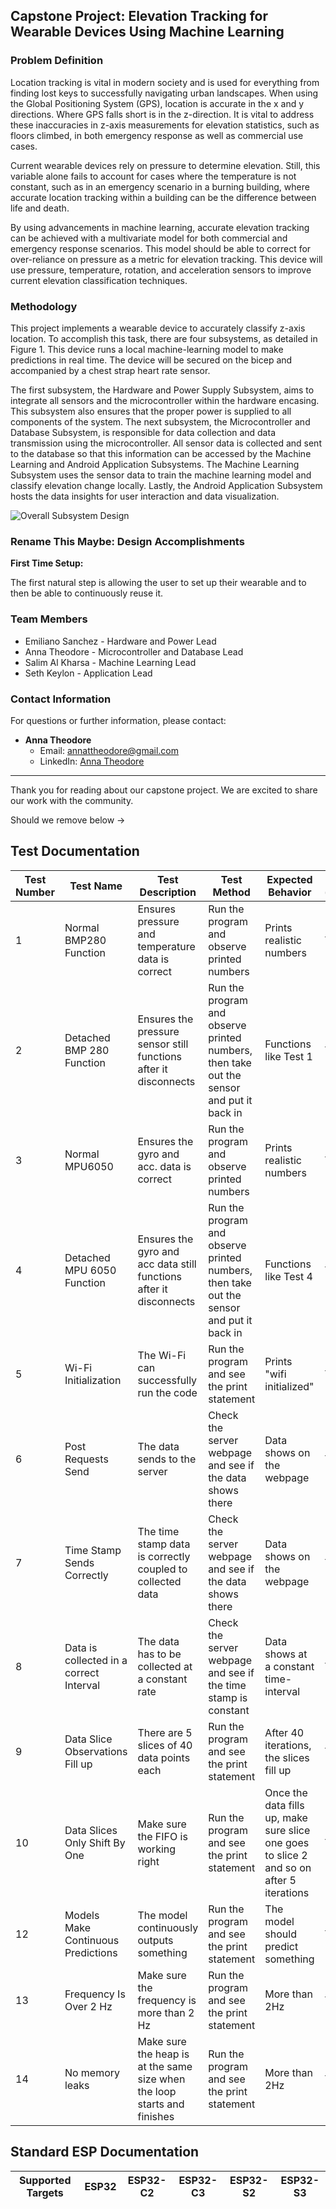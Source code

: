 ## Capstone Project: Elevation Tracking for Wearable Devices Using Machine Learning

### Problem Definition

Location tracking is vital in modern society and is used for everything from finding lost keys to successfully navigating urban landscapes. When using the Global Positioning System (GPS), location is accurate in the x and y directions. Where GPS falls short is in the z-direction. It is vital to address these inaccuracies in z-axis measurements for elevation statistics, such as floors climbed, in both emergency response as well as commercial use cases. 

Current wearable devices rely on pressure to determine elevation. Still, this variable alone fails to account for cases where the temperature is not constant, such as in an emergency scenario in a burning building, where accurate location tracking within a building can be the difference between life and death.

By using advancements in machine learning, accurate elevation tracking can be achieved with a multivariate model for both commercial and emergency response scenarios. This model should be able to correct for over-reliance on pressure as a metric for elevation tracking. This device will use pressure, temperature, rotation, and acceleration sensors to improve current elevation classification techniques.

### Methodology

This project implements a wearable device to accurately classify z-axis location. To accomplish this task, there are four subsystems, as detailed in Figure 1. This device runs a local machine-learning model to make predictions in real time. The device will be secured on the bicep and accompanied by a chest strap heart rate sensor. 

The first subsystem, the Hardware and Power Supply Subsystem, aims to integrate all sensors and the microcontroller within the hardware encasing. This subsystem also ensures that the proper power is supplied to all components of the system. The next subsystem, the Microcontroller and Database Subsystem, is responsible for data collection and data transmission using the microcontroller. All sensor data is collected and sent to the database so that this information can be accessed by the Machine Learning and Android Application Subsystems. The Machine Learning Subsystem uses the sensor data to train the machine learning model and classify elevation change locally. Lastly, the Android Application Subsystem hosts the data insights for user interaction and data visualization.


![Overall Subsystem Design](I2093Ua.png) 

### Rename This Maybe: Design Accomplishments

**First Time Setup:**

The first natural step is allowing the user to set up their wearable and to then be able to continuously reuse it.




### Team Members
- Emiliano Sanchez - Hardware and Power Lead  
- Anna Theodore - Microcontroller and Database Lead  
- Salim Al Kharsa - Machine Learning Lead  
- Seth Keylon - Application Lead

### Contact Information
For questions or further information, please contact:

- **Anna Theodore**  
  - Email: annattheodore@gmail.com  
  - LinkedIn: [Anna Theodore](https://www.linkedin.com/in/anna-theodore-2024/)

---

Thank you for reading about our capstone project. We are excited to share our work with the community.


Should we remove below →
## Test Documentation

| Test Number | Test Name                               | Test Description                                                         | Test Method                                                                              | Expected Behavior                                                                        | Passed (y/n/tbd) | Notes                                                                                           |
| ----------- | --------------------------------------- | ------------------------------------------------------------------------ | ---------------------------------------------------------------------------------------- | ---------------------------------------------------------------------------------------- | ---------------- | ----------------------------------------------------------------------------------------------- |
| 1           | Normal BMP280 Function                  | Ensures pressure and temperature data is correct                         | Run the program and observe printed numbers                                              | Prints realistic numbers                                                                 | Y                | Sensor connects and disconnects due to poor soldering                                           |
| 2           | Detached BMP 280 Function               | Ensures the pressure sensor still functions after it disconnects         | Run the program and observe printed numbers, then take out the sensor and put it back in | Functions like Test 1                                                                    | Y                | After reconnection, the sensor reads bad pressure values suspected to be due to a faulty sensor |
| 3           | Normal MPU6050                          | Ensures the gyro and acc. data is correct                                | Run the program and observe printed numbers                                              | Prints realistic numbers                                                                 | Y                | /                                                                                               |
| 4           | Detached MPU 6050 Function              | Ensures the gyro and acc data still functions after it disconnects       | Run the program and observe printed numbers, then take out the sensor and put it back in | Functions like Test 4                                                                    | Y                | /                                                                                               |
| 5           | Wi-Fi Initialization                    | The Wi-Fi can successfully run the code                                  | Run the program and see the print statement                                              | Prints "wifi initialized"                                                                | TBD              | Not fully tested on a second Wi-Fi                                                              |
| 6           | Post Requests Send                      | The data sends to the server                                             | Check the server webpage and see if the data shows there                                 | Data shows on the webpage                                                                | Y                | /                                                                                               |
| 7           | Time Stamp Sends Correctly              | The time stamp data is correctly coupled to collected data               | Check the server webpage and see if the data shows there                                 | Data shows on the webpage                                                                | Y                | /                                                                                               |
| 8           | Data is collected in a correct Interval | The data has to be collected at a constant rate                          | Check the server webpage and see if the time stamp is constant                           | Data shows at a constant time-interval                                                   | Y                | Currently at 5ms                                                                                |
| 9           | Data Slice Observations Fill up         | There are 5 slices of 40 data points each                                | Run the program and see the print statement                                              | After 40 iterations, the slices fill up                                                  | Y                | /                                                                                               |
| 10          | Data Slices Only Shift By One           | Make sure the FIFO is working right                                      | Run the program and see the print statement                                              | Once the data fills up, make sure slice one goes to slice 2 and so on after 5 iterations | Y                | /                                                                                               |
| 12          | Models Make Continuous Predictions      | The model continuously outputs something                                 | Run the program and see the print statement                                              | The model should predict something                                                       | Y                | The prediction does not have to be accurate                                                     |
| 13          | Frequency Is Over 2 Hz                  | Make sure the frequency is more than 2 Hz                                | Run the program and see the print statement                                              | More than 2Hz                                                                            | Y                | The closer to 8Hz, the better                                                                   |
| 14          | No memory leaks                         | Make sure the heap is at the same size when the loop starts and finishes | Run the program and see the print statement                                              | More than 2Hz                                                                            | Y                |

## Standard ESP Documentation

| Supported Targets | ESP32 | ESP32-C2 | ESP32-C3 | ESP32-S2 | ESP32-S3 |
| ----------------- | ----- | -------- | -------- | -------- | -------- |


